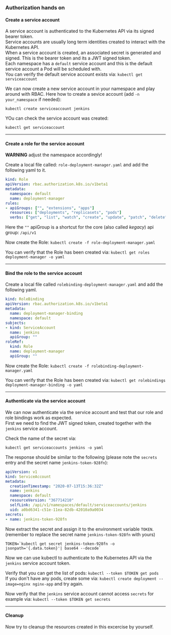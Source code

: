 ### Authorization hands on

#### Create a service account
A service account is authenticated to the Kubernetes API via its signed bearer token.  
Service accounts are usually long term identities created to interact with the Kubernetes API.  
When a service account is created, an associated secret is generated and signed. This is the bearer token and its a JWT signed token.  
Each namespace has a `default` service account and this is the default service account a Pod will be scheduled with.  
You can verify the default service account exists via: `kubectl get serviceaccount`  

We can now create a new service account in your namespace and play around with RBAC.
Here how to create a sevice account (add `-n your_namespace` if needed):  

`kubectl create serviceaccount jenkins`

YOu can check the service account was created:

`kubectl get serviceaccount`

---

#### Create a role for the service account

**WARNING** adjust the namespace accordingly!

Create a local file called: `role-deployment-manager.yaml` and add the following yaml to it.  

```yaml
kind: Role
apiVersion: rbac.authorization.k8s.io/v1beta1
metadata:
  namespace: default
  name: deployment-manager
rules:
- apiGroups: ["", "extensions", "apps"]
  resources: ["deployments", "replicasets", "pods"]
  verbs: ["get", "list", "watch", "create", "update", "patch", "delete"] # You can also use ["*"]
```

Here the `""` apiGroup is a shortcut for the core (also called _kegacy_) api group: `/api/v1`

Now create the Role: `kubectl create -f role-deployment-manager.yaml`  

You can verify that the Role has been created via: `kubectl get roles deployment-manager -o yaml`

---

#### Bind the role to the service account

Create a local file called `rolebinding-deployment-manager.yaml` and add the following yaml.  

```yaml
kind: RoleBinding
apiVersion: rbac.authorization.k8s.io/v1beta1
metadata:
  name: deployment-manager-binding
  namespace: default
subjects:
- kind: ServiceAccount
  name: jenkins
  apiGroup: ""
roleRef:
  kind: Role
  name: deployment-manager
  apiGroup: ""
```

Now create the Role: `kubectl create -f rolebinding-deployment-manager.yaml`  

You can verify that the Role has been created via: `kubectl get rolebindings deployment-manager-binding -o yaml`

---

#### Authenticate via the service account
We can now authenticate via the service account and test that our role and role bindings work as expected.  
First we need to find the JWT signed token, created together with the `jenkins` service account.  

Check the name of the secret via:

`kubectl get serviceaccounts jenkins -o yaml`

The response should be similar to the following (please note the `secrets` entry and the secret name `jenkins-token-928fn`):

```yaml
apiVersion: v1
kind: ServiceAccount
metadata:
  creationTimestamp: "2020-07-13T15:36:32Z"
  name: jenkins
  namespace: default
  resourceVersion: "367714210"
  selfLink: /api/v1/namespaces/default/serviceaccounts/jenkins
  uid: a0bd6341-c51e-11ea-82db-42010a9a0034
secrets:
- name: jenkins-token-928fn
```

Now extract the secret and assign it to the environment variable `TOKEN`. (remember to replace the secret name `jenkins-token-928fn` with yours)  

```
TOKEN=`kubectl get secret jenkins-token-928fn -o jsonpath='{.data.token}'| base64 --decode`
```

Now we can use kubectl to authenticate to the Kubernetes API via the `jenkins` service account token.  

Verify that you can get the list of pods: `kubectl --token $TOKEN get pods`  
If you don't have any pods, create some via: `kubectl create deployment --image=nginx nginx-app` and try again.  

Now verify that the `jenkins` service account cannot access `secrets` for example via: `kubectl --token $TOKEN get secrets`  

---

#### Cleanup

Now try to cleanup the resources created in this excercise by yourself.